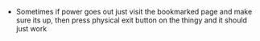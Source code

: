 - Sometimes if power goes out just visit the bookmarked page and make sure its up, then press physical exit button on the thingy and it should just work